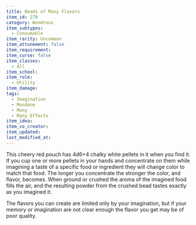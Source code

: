 ```yaml
---
title: Beads of Many Flavors
item_id: 270
category: Wondrous
item_subtypes: 
  - Consumable
item_rarity: Uncommon
item_attunement: false
item_requirement: 
item_curse: false
item_classes: 
  - All
item_school: 
item_role: 
  - Utility
item_damage: 
tags:
  - Imagination
  - Mundane
  - Many
  - Many Effects
item_idea: 
item_co_creator: 
item_updated: 
last_modified_at: 
---
```


This cheery red pouch has 4d6+4 chalky white pellets in it when you find it. If you cup one or more pellets in your hands and concentrate on them while imagining a taste of a specific food or ingredient they will change color to match that food. The longer you concentrate the stronger the color, and flavor, becomes. When ground or crushed the aroma of the imagined food fills the air, and the resulting powder from the crushed bead tastes exactly as you imagined it. 

The flavors you can create are limited only by your imagination, but if your memory or imagination are not clear enough the flavor you get may be of poor quality.
